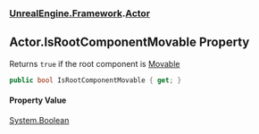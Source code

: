 ### [UnrealEngine.Framework](./UnrealEngine-Framework.md 'UnrealEngine.Framework').[Actor](./Actor.md 'UnrealEngine.Framework.Actor')
## Actor.IsRootComponentMovable Property
Returns `true` if the root component is [Movable](./ComponentMobility.md#ComponentMobility-Movable 'UnrealEngine.Framework.ComponentMobility.Movable')  
```csharp
public bool IsRootComponentMovable { get; }
```
#### Property Value
[System.Boolean](https://docs.microsoft.com/en-us/dotnet/api/System.Boolean 'System.Boolean')  
